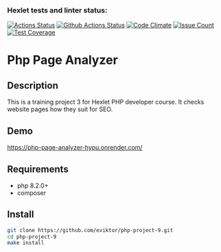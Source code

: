 ### Hexlet tests and linter status:
[![Actions Status](https://github.com/eviktor/php-project-9/actions/workflows/hexlet-check.yml/badge.svg)](https://github.com/eviktor/php-project-9/actions/workflows/hexlet-check.yml)
[![Github Actions Status](https://github.com/eviktor/php-project-9/actions/workflows/check.yml/badge.svg)](https://github.com/eviktor/php-project-9/actions/workflows/check.yml)
[![Code Climate](https://codeclimate.com/github/eviktor/php-project-9/badges/gpa.svg)](https://codeclimate.com/github/eviktor/php-project-9)
[![Issue Count](https://codeclimate.com/github/eviktor/php-project-9/badges/issue_count.svg)](https://codeclimate.com/github/eviktor/php-project-9/issues)
[![Test Coverage](https://codeclimate.com/github/eviktor/php-project-9/badges/coverage.svg)](https://codeclimate.com/github/eviktor/php-project-9/coverage)

# Php Page Analyzer

## Description

This is a training project 3 for Hexlet PHP developer course.
It checks website pages how they suit for SEO.

## Demo

https://php-page-analyzer-hypu.onrender.com/

## Requirements

* php 8.2.0+
* composer

## Install

```sh
git clone https://github.com/eviktor/php-project-9.git
cd php-project-9
make install
```